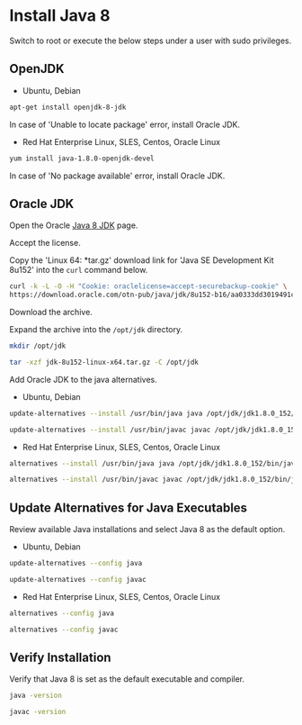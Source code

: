 # Install Java 8

Switch to root or execute the below steps under a user with sudo privileges.

## OpenJDK

* Ubuntu, Debian

```sh
apt-get install openjdk-8-jdk
```

In case of 'Unable to locate package' error, install Oracle JDK.

* Red Hat Enterprise Linux, SLES, Centos, Oracle Linux

```sh
yum install java-1.8.0-openjdk-devel
```

In case of 'No package available' error, install Oracle JDK.

## Oracle JDK

Open the Oracle [Java 8 JDK](https://www.oracle.com/technetwork/java/javase/downloads/jdk8-downloads-2133151.html) page.

Accept the license.

Copy the 'Linux 64: *tar.gz' download link for 'Java SE Development Kit 8u152' into the `curl` command below.

```sh
curl -k -L -O -H "Cookie: oraclelicense=accept-securebackup-cookie" \
https://download.oracle.com/otn-pub/java/jdk/8u152-b16/aa0333dd3019491ca4f6ddbe78cdb6d0/jdk-8u152-linux-x64.tar.gz
```

Download the archive.

Expand the archive into the `/opt/jdk` directory.

```sh
mkdir /opt/jdk
```

```sh
tar -xzf jdk-8u152-linux-x64.tar.gz -C /opt/jdk
```

Add Oracle JDK to the java alternatives.

* Ubuntu, Debian

```sh
update-alternatives --install /usr/bin/java java /opt/jdk/jdk1.8.0_152/bin/java 100
```

```sh
update-alternatives --install /usr/bin/javac javac /opt/jdk/jdk1.8.0_152/bin/javac 100
```

* Red Hat Enterprise Linux, SLES, Centos, Oracle Linux

```sh
alternatives --install /usr/bin/java java /opt/jdk/jdk1.8.0_152/bin/java 100
```

```sh
alternatives --install /usr/bin/javac javac /opt/jdk/jdk1.8.0_152/bin/javac 100
```

## Update Alternatives for Java Executables

Review available Java installations and select Java 8 as the default option.

* Ubuntu, Debian

```sh
update-alternatives --config java
```

```sh
update-alternatives --config javac
```

* Red Hat Enterprise Linux, SLES, Centos, Oracle Linux

```sh
alternatives --config java
```

```sh
alternatives --config javac
```

## Verify Installation

Verify that Java 8 is set as the default executable and compiler.

```sh
java -version
```

```sh
javac -version
```
